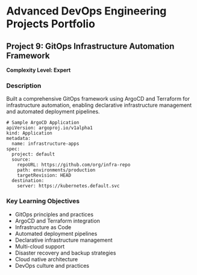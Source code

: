 # Advanced DevOps Engineering Projects Portfolio

## Project 9: GitOps Infrastructure Automation Framework

**Complexity Level: Expert**

### Description


Built a comprehensive GitOps framework using ArgoCD and Terraform for infrastructure automation, enabling declarative infrastructure management and automated deployment pipelines.


```
# Sample ArgoCD Application
apiVersion: argoproj.io/v1alpha1
kind: Application
metadata:
  name: infrastructure-apps
spec:
  project: default
  source:
    repoURL: https://github.com/org/infra-repo
    path: environments/production
    targetRevision: HEAD
  destination:
    server: https://kubernetes.default.svc
```
### Key Learning Objectives

- GitOps principles and practices
- ArgoCD and Terraform integration
- Infrastructure as Code
- Automated deployment pipelines
- Declarative infrastructure management
- Multi-cloud support
- Disaster recovery and backup strategies
- Cloud native architecture
- DevOps culture and practices